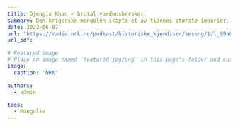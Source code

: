 ```yaml
---
title: Djengis Khan – brutal verdenshersker
summary: Den krigerske mongolen skapte et av tidenes største imperier.
date: 2023-06-07
url: "https://radio.nrk.no/podkast/historiske_kjendiser/sesong/1/l_99a87293-985e-40da-a872-93985eb0da0f"
url_pdf: 

# Featured image
# Place an image named `featured.jpg/png` in this page's folder and customize its options here.
image: 
  caption: 'NRK'

authors:
  - admin

tags:
  - Mongolia
---
```


